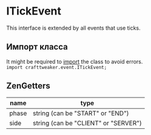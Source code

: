 # ITickEvent
This interface is extended by all events that use ticks.

## Импорт класса
It might be required to [import](/AdvancedFunctions/Import/) the class to avoid errors.  
`import crafttweaker.event.ITickEvent;`

## ZenGetters

| name  | type                                 |
| ----- | ------------------------------------ |
| phase | string (can be "START" or "END")     |
| side  | string (can be "CLIENT" or "SERVER") |